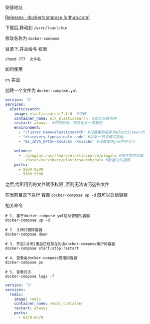 安装地址

[Releases · docker/compose (github.com)](https://github.com/docker/compose/releases)



下载后,移动到 `/user/loacl/bin`

修改名称为 `docker-compose`

目录下,并且给与 权限 

`chmod 777  文件名`



如何使用

es 实战

创建一个文件为 `docker-compose.yml`

```yaml
version: '3'
services:
  elasticsearch:
    image: elasticsearch:7.7.0  #镜像
    container_name: elk_elasticsearch  #定义容器名称
    restart: always  #开机启动，失败也会一直重启
    environment:
      - "cluster.name=elasticsearch" #设置集群名称为elasticsearch
      - "discovery.type=single-node" #以单一节点模式启动
      - "ES_JAVA_OPTS=-Xms256m -Xmx256m" #设置使用jvm内存大小
      
    volumes:
      - ./plugins:/usr/share/elasticsearch/plugins #插件文件挂载
      - ./data:/usr/share/elasticsearch/data #数据文件挂载
    ports:
      - 9200:9200
      - 9300:9300
```

之后,给所用到的文件赋予权限 ,否则无法访问这些文件

在当前目录下执行 容器 `docker-compose up -d`  既可以启动容器



相关命令

```
# 1. 基于docker-compose.yml启动管理的容器
docker-compose up -d

# 2. 关闭并删除容器
docker-compose down

# 3. 开启|关闭|重启已经存在的由docker-compose维护的容器
docker-compose start|stop|restart

# 4. 查看由docker-compose管理的容器
docker-compose ps

# 5. 查看日志
docker-compose logs -f
```

```yaml
version: '3'
services:
  redis:
    image: redis
    container_name: redis_container  
    restart: always 
    ports:
      - 6379:6379


```



 